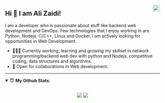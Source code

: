 <a href="https://www.linkedin.com/in/ali-zaidi-a3537b153/" target="_blank" rel="nofollow"><img align="right" alt="Ali's Linkdein" width="22px" src="https://cdn.jsdelivr.net/npm/simple-icons@v3/icons/linkedin.svg" /></a>

## Hi 👋 I am Ali Zaidi! 
I am a developer who is passionate about stuff like backend web development and DevOps. Few technologies that I enjoy working in are Python, Nodejs, C/C++, Linux and Docker. I am actively looking for opportunities in Web Development.
- 👨🏽‍💻 Currently working, learning and growing my skillset in network programming/backend web dev with python and Nodejs, competitive coding, data structures and algorithms.
- 🤝 Open for collaborations in Web development.

---


<details open>
 <summary> 😇 <b>My Github Stats</b>: </summary>
<br>
<p align = "center">
  <img src = "https://github-readme-stats.vercel.app/api?username=Enigmage&count_private=true&show_icons=true&theme=dracula&line_height=27">
  <img src = "https://github-readme-stats.vercel.app/api/top-langs/?username=Enigmage&hide=css,html,mako&theme=dracula">
</p>

</details>



